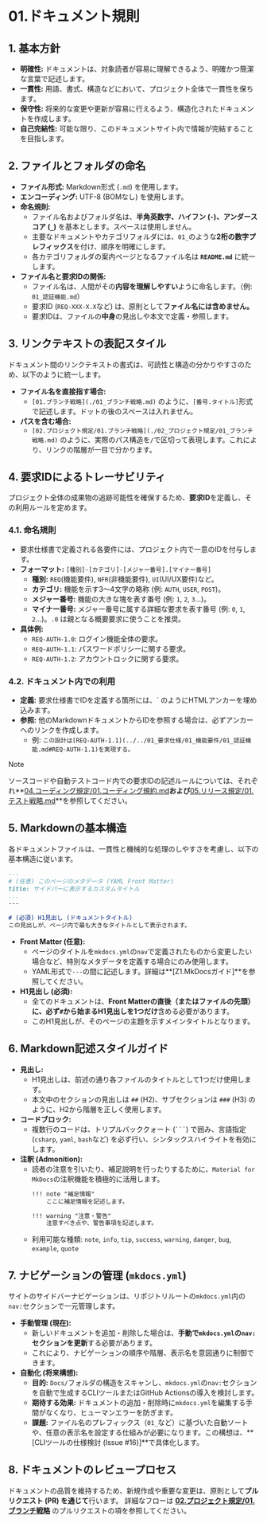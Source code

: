 # 01.ドキュメント規則

## 1. 基本方針

*   **明確性:** ドキュメントは、対象読者が容易に理解できるよう、明確かつ簡潔な言葉で記述します。
*   **一貫性:** 用語、書式、構造などにおいて、プロジェクト全体で一貫性を保ちます。
*   **保守性:** 将来的な変更や更新が容易に行えるよう、構造化されたドキュメントを作成します。
*   **自己完結性:** 可能な限り、このドキュメントサイト内で情報が完結することを目指します。

## 2. ファイルとフォルダの命名

*   **ファイル形式:** Markdown形式 (`.md`) を使用します。
*   **エンコーディング:** UTF-8 (BOMなし) を使用します。
*   **命名規則:**
    *   ファイル名およびフォルダ名は、**半角英数字、ハイフン (`-`)、アンダースコア (`_`)** を基本とします。スペースは使用しません。
    *   主要なドキュメントやカテゴリフォルダには、`01_`のような**2桁の数字プレフィックス**を付け、順序を明確にします。
    *   各カテゴリフォルダの案内ページとなるファイル名は **`README.md`** に統一します。
*   **ファイル名と要求IDの関係:**
    *   ファイル名は、人間がその**内容を理解しやすい**ように命名します。（例: `01_認証機能.md`）
    *   要求ID (`REQ-XXX-X.X`など) は、原則として**ファイル名には含めません。**
    *   要求IDは、ファイルの**中身**の見出しや本文で定義・参照します。

## 3. リンクテキストの表記スタイル

ドキュメント間のリンクテキストの書式は、可読性と構造の分かりやすさのため、以下のように統一します。

*   **ファイル名を直接指す場合:**
    *   `[01.ブランチ戦略](./01_ブランチ戦略.md)` のように、`[番号.タイトル]`形式で記述します。ドットの後のスペースは入れません。
*   **パスを含む場合:**
    *   `[02.プロジェクト規定/01.ブランチ戦略](./02_プロジェクト規定/01_ブランチ戦略.md)` のように、実際のパス構造を`/`で区切って表現します。これにより、リンクの階層が一目で分かります。

## 4. 要求IDによるトレーサビリティ

プロジェクト全体の成果物の追跡可能性を確保するため、**要求ID**を定義し、その利用ルールを定めます。

### 4.1. 命名規則
*   要求仕様書で定義される各要件には、プロジェクト内で一意のIDを付与します。
*   **フォーマット:** `[種別]-[カテゴリ]-[メジャー番号].[マイナー番号]`
    *   **種別:** `REQ`(機能要件), `NFR`(非機能要件), `UI`(UI/UX要件)など。
    *   **カテゴリ:** 機能を示す3〜4文字の略称 (例: `AUTH`, `USER`, `POST`)。
    *   **メジャー番号:** 機能の大きな塊を表す番号 (例: `1`, `2`, `3`...)。
    *   **マイナー番号:** メジャー番号に属する詳細な要求を表す番号 (例: `0`, `1`, `2`...)。`.0` は親となる概要要求に使うことを推奨。
*   **具体例:**
    *   `REQ-AUTH-1.0`: ログイン機能全体の要求。
    *   `REQ-AUTH-1.1`: パスワードポリシーに関する要求。
    *   `REQ-AUTH-1.2`: アカウントロックに関する要求。

### 4.2. ドキュメント内での利用
*   **定義:** 要求仕様書でIDを定義する箇所には、`<a id="REQ-AUTH-1.0"></a> のようにHTMLアンカーを埋め込みます。
*   **参照:** 他のMarkdownドキュメントからIDを参照する場合は、必ずアンカーへのリンクを作成します。
    *   例: `この設計は[REQ-AUTH-1.1](../../01_要求仕様/01_機能要件/01_認証機能.md#REQ-AUTH-1.1)を実現する。`

> [!NOTE]
> ソースコードや自動テストコード内での要求IDの記述ルールについては、それぞれ**[04.コーディング規定/01.コーディング規約.md](../../04_コーディング規定/01_コーディング規約.md)**および**[05.リリース規定/01.テスト戦略.md](../../05_リリース規定/01_テスト戦略.md)**を参照してください。

## 5. Markdownの基本構造

各ドキュメントファイルは、一貫性と機械的な処理のしやすさを考慮し、以下の基本構造に従います。

```markdown
---
# (任意) このページのメタデータ (YAML Front Matter)
title: サイドバーに表示するカスタムタイトル
...
---

# (必須) H1見出し (ドキュメントタイトル)
この見出しが、ページ内で最も大きなタイトルとして表示されます。
```

*   **Front Matter (任意):**
    *   ページのタイトルを`mkdocs.yml`の`nav`で定義されたものから変更したい場合など、特別なメタデータを定義する場合にのみ使用します。
    *   YAML形式で`---`の間に記述します。詳細は**[Z1.MkDocsガイド]**を参照してください。
*   **H1見出し (必須):**
    *   全てのドキュメントは、**Front Matterの直後（またはファイルの先頭）に、必ず`#`から始まるH1見出しを1つだけ**含める必要があります。
    *   このH1見出しが、そのページの主題を示すメインタイトルとなります。

## 6. Markdown記述スタイルガイド

*   **見出し:**
    *   H1見出しは、前述の通り各ファイルのタイトルとして1つだけ使用します。
    *   本文中のセクションの見出しは `##` (H2)、サブセクションは `###` (H3) のように、H2から階層を正しく使用します。
*   **コードブロック:**
    *   複数行のコードは、トリプルバッククォート (`` ``` ``) で囲み、言語指定 (`csharp`, `yaml`, `bash`など) を必ず行い、シンタックスハイライトを有効にします。
*   **注釈 (Admonition):**
    *   読者の注意を引いたり、補足説明を行ったりするために、`Material for MkDocs`の注釈機能を積極的に活用します。
        ```markdown
        !!! note "補足情報"
            ここに補足情報を記述します。
        
        !!! warning "注意・警告"
            注意すべき点や、警告事項を記述します。
        ```
    *   利用可能な種類: `note`, `info`, `tip`, `success`, `warning`, `danger`, `bug`, `example`, `quote`

## 7. ナビゲーションの管理 (`mkdocs.yml`)

サイトのサイドバーナビゲーションは、リポジトリルートの`mkdocs.yml`内の`nav:`セクションで一元管理します。

*   **手動管理 (現在):**
    *   新しいドキュメントを追加・削除した場合は、**手動で`mkdocs.yml`の`nav:`セクションを更新**する必要があります。
    *   これにより、ナビゲーションの順序や階層、表示名を意図通りに制御できます。
*   **自動化 (将来構想):**
    *   **目的:** `Docs/`フォルダの構造をスキャンし、`mkdocs.yml`の`nav:`セクションを自動で生成するCLIツールまたはGitHub Actionsの導入を検討します。
    *   **期待する効果:** ドキュメントの追加・削除時に`mkdocs.yml`を編集する手間がなくなり、ヒューマンエラーを防ぎます。
    *   **課題:** ファイル名のプレフィックス（`01_`など）に基づいた自動ソートや、任意の表示名を設定する仕組みが必要になります。この構想は、**[CLIツールの仕様検討 (Issue #16)]**で具体化します。

## 8. ドキュメントのレビュープロセス

ドキュメントの品質を維持するため、新規作成や重要な変更は、原則として**プルリクエスト (PR) を通じて**行います。
詳細なフローは **[02.プロジェクト規定/01.ブランチ戦略](../02_プロジェクト規定/01_ブランチ戦略)** のプルリクエストの項を参照してください。
